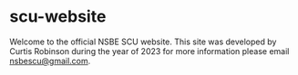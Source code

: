 # scu-website

Welcome to the official NSBE SCU website. This site was developed by Curtis Robinson during the year of 2023 for more information please email nsbescu@gmail.com.
